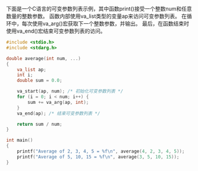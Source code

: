 下面是一个C语言的可变参数列表示例，其中函数print()接受一个整数num和任意数量的整数参数。
函数内部使用va_list类型的变量ap来访问可变参数列表。
在循环中，每次使用va_arg()宏获取下一个整数参数，并输出。
最后，在函数结束时使用va_end()宏结束可变参数列表的访问。

```c
#include <stdio.h>
#include <stdarg.h>

double average(int num, ...)
{
    va_list ap;
    int i;
    double sum = 0.0;

    va_start(ap, num); /* 初始化可变参数列表 */
    for (i = 0; i < num; i++) {
        sum += va_arg(ap, int);
    }
    va_end(ap); /* 结束可变参数列表 */

    return sum / num;
}

int main()
{
    printf("Average of 2, 3, 4, 5 = %f\n", average(4, 2, 3, 4, 5));
    printf("Average of 5, 10, 15 = %f\n", average(3, 5, 10, 15));
}
```